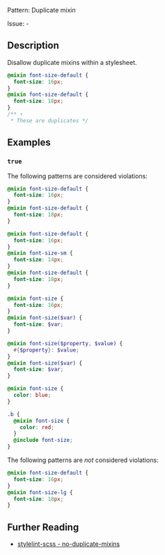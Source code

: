 Pattern: Duplicate mixin

Issue: -

## Description

Disallow duplicate mixins within a stylesheet.

```scss
@mixin font-size-default {
  font-size: 16px;
}
@mixin font-size-default {
  font-size: 18px;
}
/** ↑
 * These are duplicates */
```

## Examples

### `true`

The following patterns are considered violations:

```scss
@mixin font-size-default {
  font-size: 16px;
}
@mixin font-size-default {
  font-size: 18px;
}
```

```scss
@mixin font-size-default {
  font-size: 16px;
}
@mixin font-size-sm {
  font-size: 14px;
}
@mixin font-size-default {
  font-size: 18px;
}
```

```scss
@mixin font-size {
  font-size: 16px;
}
@mixin font-size($var) {
  font-size: $var;
}
```

```scss
@mixin font-size($property, $value) {
  #{$property}: $value;
}
@mixin font-size($var) {
  font-size: $var;
}
```

```scss
@mixin font-size {
  color: blue;
}

.b {
  @mixin font-size {
    color: red;
  }
  @include font-size;
}
```

The following patterns are _not_ considered violations:

```scss
@mixin font-size-default {
  font-size: 16px;
}
@mixin font-size-lg {
  font-size: 18px;
}
```

## Further Reading

* [stylelint-scss - no-duplicate-mixins](https://github.com/kristerkari/stylelint-scss/tree/master/src/rules/no-duplicate-mixins)